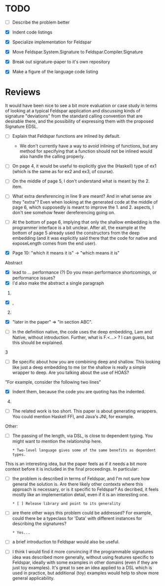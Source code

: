# TODO

- [ ] Describe the problem better
- [x] Indent code listings
- [x] Specialize implementation for Feldspar
- [x] Move Feldspar.System.Signature to Feldspar.Compiler.Signature
- [x] Break out signature-paper to it's own repository
- [x] Make a figure of the language code listing



# Reviews

It would have been nice to see a bit more evaluation or case study in
terms of looking at a typical Feldspar application and discussing
kinds of signature "deviations" from the standard calling convention
that are desirable there, and the possibility of expressing them with
the proposed Signature EDSL.

- [ ] Explain that Feldspar functions are inlined by default.

  * We don't currently have a way to avoid inlining of functions, but any method for specifying that a function should not be inlined would also handle the calling properly.

- [ ] On page 4, it would be useful to explicitly give the (Haskell) type of ex1 (which is the same as for ex2 and ex3, of course).

- [ ] On the middle of page 5, I don't understand what is meant by the 2. item.
- [ ] What extra dereferencing in line 9 are meant? And in what sense are they "extra"?
      Even when looking at the generated code at the middle of page 6, which supposedly is meant to improve the 1. and 2. aspects, I don't see somehow fewer dereferencing going on.

- [ ] At the bottom of page 6, implying that only the shallow embedding is the programmer interface is a bit unclear.
      After all, the example at the bottom of page 5 already used the constructors from the deep embedding (and it was explicitly said there that the code for native and exposeLength comes from the end user).

- [x] Page 10: "which it means it is" -> "which means it is"

Abstract
- [x] lead to ... performance (?) Do you mean performance shortcomings, or performance issues?
- [x] I'd also make the abstract a single paragraph

1.

- [x] <space>,<space>

2.

- [x] "later in the paper" => "in section ABC".

- [ ] In the definition native, the code uses the deep embedding, Lam and Native, without introduction.
      Further, what is F.<...> ? I can guess, but this should be explained.

3

- [ ] Be specific about how you are combining deep and shallow.
      This looking like just a deep embedding to me (or the shallow is really a simple wrapper to deep.
      Are you talking about the use of HOAS?


"For example, consider the following two lines"

- [x] Indent them, because the code you are quoting has the indented.

 4.

- [ ] The related work is too short. This paper is about generating wrappers.
      You could mention Haskell FFI, and Java's JNI, for example.

Other:

- [ ] The passing of the length, via DSL, is close to dependent typing.
      You might want to mention the relationship here.

      * Two-level language gives some of the same benefits as dependent types.

This is an interesting idea, but the paper feels as if it needs a bit more context
before it is included in the final proceedings. In particular:

- [ ] the problem is described in terms of Feldspar, and I'm not sure how general the solution is.
      Are there likely other contexts where this approach is necessary, or is it specific to Feldspar?
      As decribed, it feels mostly like an implementation detail, even if it is an interesting one.

      * [ ] Release library and point to its generality

- [ ] are there other ways this problem could be addressed?
      For example, could there be a typeclass for 'Data' with different instances for describing the signatures?

      * Yes...

- [ ] a brief introduction to Feldspar would also be useful.

- [ ] I think I would find it more convincing if the programmable signatures idea was described more generally,
      without using features specific to Feldspar, ideally with some examples in other domains (even if they are just toy examples).
      It's great to see an idea applied to a DSL which is used in practice, but additional (toy) examples would help to show more general applicability.
